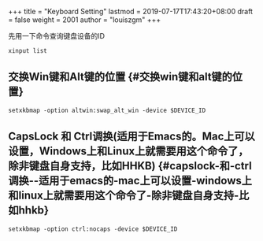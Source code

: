 +++
title = "Keyboard Setting"
lastmod = 2019-07-17T17:43:20+08:00
draft = false
weight = 2001
author = "louiszgm"
+++

先用一下命令查询键盘设备的ID

```shell
xinput list
```


## 交换Win键和Alt键的位置 {#交换win键和alt键的位置}

```shell
setxkbmap -option altwin:swap_alt_win -device $DEVICE_ID
```


## CapsLock 和 Ctrl调换(适用于Emacs的。Mac上可以设置，Windows上和Linux上就需要用这个命令了，除非键盘自身支持，比如HHKB) {#capslock-和-ctrl调换--适用于emacs的-mac上可以设置-windows上和linux上就需要用这个命令了-除非键盘自身支持-比如hhkb}

```shell
setxkbmap -option ctrl:nocaps -device $DEVICE_ID
```
